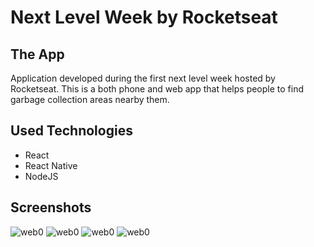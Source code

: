 # Next Level Week by Rocketseat

## The App

Application developed during the first next level week hosted by Rocketseat.
This is a both phone and web app that helps people to find garbage collection areas nearby them.

## Used Technologies
- React
- React Native
- NodeJS

## Screenshots

![web0](https://github.com/Heisson/nlw/blob/master/img/android0.jpg)
![web0](https://github.com/Heisson/nlw/blob/master/img/android1.jpg)
![web0](https://github.com/Heisson/nlw/blob/master/img/web0.jpg)
![web0](https://github.com/Heisson/nlw/blob/master/img/web1.jpg)
